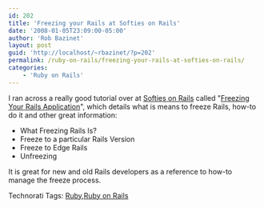 ```yaml
---
id: 202
title: 'Freezing your Rails at Softies on Rails'
date: '2008-01-05T23:09:00-05:00'
author: 'Rob Bazinet'
layout: post
guid: 'http://localhost/~rbazinet/?p=202'
permalink: /ruby-on-rails/freezing-your-rails-at-softies-on-rails/
categories:
    - 'Ruby on Rails'
---
```


I ran across a really good tutorial over at [Softies on Rails](http://softiesonrails.com/) called "[Freezing Your Rails Application](http://softiesonrails.com/2008/1/3/freezing-your-rails-application)", which details what is means to freeze Rails, how-to do it and other great information:

- What Freezing Rails Is?
- Freeze to a particular Rails Version
- Freeze to Edge Rails
- Unfreezing
 
 It is great for new and old Rails developers as a reference to how-to manage the freeze process. <div class="wlWriterSmartContent" style="display:inline;margin:0;padding:0;">Technorati Tags: [Ruby](http://technorati.com/tags/Ruby),[Ruby on Rails](http://technorati.com/tags/Ruby%20on%20Rails)</div>